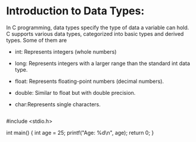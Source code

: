 # Introduction to Data Types:

In C programming, data types specify the type of data a variable can hold. C supports various data types, categorized into basic types and derived types. Some of them are 
- int: Represents integers (whole numbers)
- long: Represents integers with a larger range than the standard int data type.
- float: Represents floating-point numbers (decimal numbers).
- double: Similar to float but with double precision.
- char:Represents single characters.

  ```c
#include <stdio.h>

int main() {
    int age = 25;
    printf("Age: %d\n", age);
    return 0;
}
```
